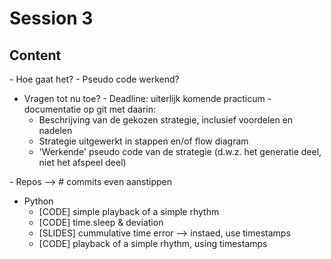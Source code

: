 # Session 3

## Content

- Hoe gaat het?
  - Pseudo code werkend?
  - Vragen tot nu toe?
  - Deadline: uiterlijk komende practicum - documentatie op git met daarin:
    - Beschrijving van de gekozen strategie, inclusief voordelen en nadelen
    - Strategie uitgewerkt in stappen en/of flow diagram
    - 'Werkende' pseudo code van de strategie (d.w.z. het generatie deel, niet het afspeel deel)

- Repos --> # commits even aanstippen

- Python
  - [CODE] simple playback of a simple rhythm
  - [CODE] time.sleep & deviation
  - [SLIDES] cummulative time error --> instaed, use timestamps
  - [CODE] playback of a simple rhythm, using timestamps
